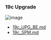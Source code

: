 ### 19c Upgrade 

![image](https://user-images.githubusercontent.com/7068088/113409964-4c34e800-93ed-11eb-9b7d-0089cc6ac144.png)

* [19c_UPG_BE.md](19c_UPG_BE.md)
* [19c_SPM.md](19c_SPM.md) 
